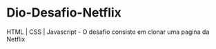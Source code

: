 # Dio-Desafio-Netflix
HTML | CSS | Javascript  - O desafio consiste em clonar uma pagina da Netflix
